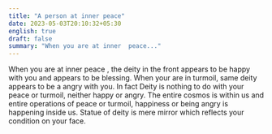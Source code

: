 ```yaml
---
title: "A person at inner peace"
date: 2023-05-03T20:10:32+05:30
english: true
draft: false
summary: "When you are at inner  peace..."
---
```


When you are at inner  peace , the deity in the front appears to be happy with you and appears to be blessing. When your are in turmoil, same deity appears to be a angry with you. In fact Deity is nothing to do with your peace or turmoil, neither happy or angry. The entire cosmos is within us and entire operations of peace or turmoil, happiness or being angry is happening inside  us.
Statue of deity is mere mirror which reflects your condition on your face.

